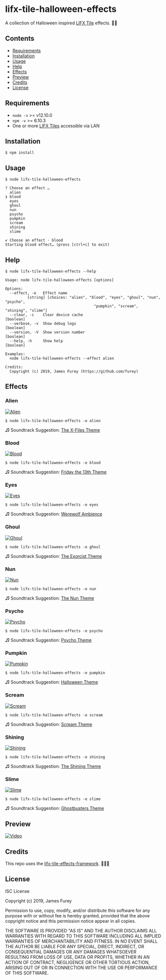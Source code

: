 # lifx-tile-halloween-effects

A collection of Halloween inspired [LIFX Tile](https://www.lifx.com/collections/creative-tiles) effects. 🎃💀

## Contents

- [Requirements](#requirements)
- [Installation](#installation)
- [Usage](#usage)
- [Help](#help)
- [Effects](#effects)
- [Preview](#preview)
- [Credits](#credits)
- [License](#license)

## Requirements

- `node -v` >= v12.10.0
- `npm -v` >= 6.10.3
- One or more [LIFX Tiles](https://www.lifx.com/collections/creative-tiles) accessible via LAN

## Installation

```console
$ npm install
```

## Usage

```console
$ node lifx-tile-halloween-effects

? Choose an effect …
  alien
❯ blood
  eyes
  ghoul
  nun
  psycho
  pumpkin
  scream
  shining
  slime

✔ Choose an effect · blood
Starting blood effect… (press [ctrl+c] to exit)
```

## Help

```console
$ node lifx-tile-halloween-effects --help

Usage: node lifx-tile-halloween-effects [options]

Options:
  --effect, -e   Effect name
          [string] [choices: "alien", "blood", "eyes", "ghoul", "nun", "psycho",
                                        "pumpkin", "scream", "shining", "slime"]
  --clear, -c    Clear device cache                                    [boolean]
  --verbose, -v  Show debug logs                                       [boolean]
  --version, -V  Show version number                                   [boolean]
  --help, -h     Show help                                             [boolean]

Examples:
  node lifx-tile-halloween-effects --effect alien

Credits:
  Copyright (c) 2019, James Furey (https://github.com/furey)
```

## Effects

### Alien

[![Alien](./assets/readme/alien.gif)](https://www.youtube.com/watch?v=_KHD1uEbiLo&t=2s)

```console
$ node lifx-tile-halloween-effects -e alien
```

♫ Soundtrack Suggestion: [The X-Files Theme](https://youtu.be/j2d6T5G2rrY)

### Blood

[![Blood](./assets/readme/blood.gif)](https://www.youtube.com/watch?v=_KHD1uEbiLo&t=25s)

```console
$ node lifx-tile-halloween-effects -e blood
```

♫ Soundtrack Suggestion: [Friday the 13th Theme](https://youtu.be/xR8oke8rzp8)

### Eyes

[![Eyes](./assets/readme/eyes.gif)](https://www.youtube.com/watch?v=_KHD1uEbiLo&t=47s)

```console
$ node lifx-tile-halloween-effects -e eyes
```

♫ Soundtrack Suggestion: [Werewolf Ambience](https://youtu.be/wWIMQZjZY-E)

### Ghoul

[![Ghoul](./assets/readme/ghoul.gif)](https://www.youtube.com/watch?v=_KHD1uEbiLo&t=68s)

```console
$ node lifx-tile-halloween-effects -e ghoul
```

♫ Soundtrack Suggestion: [The Exorcist Theme](https://youtu.be/1hbQpjYtbps)

### Nun

[![Nun](./assets/readme/nun.gif)](https://www.youtube.com/watch?v=_KHD1uEbiLo&t=91s)

```console
$ node lifx-tile-halloween-effects -e nun
```

♫ Soundtrack Suggestion: [The Nun Theme](https://youtu.be/s4AF3q51Ius)

### Psycho

[![Psycho](./assets/readme/psycho.gif)](https://www.youtube.com/watch?v=_KHD1uEbiLo&t=113s)

```console
$ node lifx-tile-halloween-effects -e psycho
```

♫ Soundtrack Suggestion: [Psycho Theme](https://youtu.be/Me-VhC9ieh0)

### Pumpkin

[![Pumpkin](./assets/readme/pumpkin.gif)](https://www.youtube.com/watch?v=_KHD1uEbiLo&t=135s)

```console
$ node lifx-tile-halloween-effects -e pumpkin
```

♫ Soundtrack Suggestion: [Halloween Theme](https://youtu.be/pT4FY3NrhGg)

### Scream

[![Scream](./assets/readme/scream.gif)](https://www.youtube.com/watch?v=_KHD1uEbiLo&t=157s)

```console
$ node lifx-tile-halloween-effects -e scream
```

♫ Soundtrack Suggestion: [Scream Theme](https://youtu.be/l4Rzp8_M_lU?t=109)

### Shining

[![Shining](./assets/readme/shining.gif)](https://www.youtube.com/watch?v=_KHD1uEbiLo&t=179s)

```console
$ node lifx-tile-halloween-effects -e shining
```

♫ Soundtrack Suggestion: [The Shining Theme](https://youtu.be/g_nsZ8yt1KA)

### Slime

[![Slime](./assets/readme/slime.gif)](https://www.youtube.com/watch?v=_KHD1uEbiLo&t=201s)

```console
$ node lifx-tile-halloween-effects -e slime
```

♫ Soundtrack Suggestion: [Ghostbusters Theme](https://youtu.be/9J9haehfQeg)

## Preview

[![Video](./assets/readme/video.png)](https://www.youtube.com/watch?v=_KHD1uEbiLo)

## Credits

This repo uses the [lifx-tile-effects-framework](https://github.com/furey/lifx-tile-effects-framework). 👨‍🔬💡

## License

ISC License

Copyright (c) 2019, James Furey

Permission to use, copy, modify, and/or distribute this software for any
purpose with or without fee is hereby granted, provided that the above
copyright notice and this permission notice appear in all copies.

THE SOFTWARE IS PROVIDED "AS IS" AND THE AUTHOR DISCLAIMS ALL WARRANTIES
WITH REGARD TO THIS SOFTWARE INCLUDING ALL IMPLIED WARRANTIES OF
MERCHANTABILITY AND FITNESS. IN NO EVENT SHALL THE AUTHOR BE LIABLE FOR
ANY SPECIAL, DIRECT, INDIRECT, OR CONSEQUENTIAL DAMAGES OR ANY DAMAGES
WHATSOEVER RESULTING FROM LOSS OF USE, DATA OR PROFITS, WHETHER IN AN
ACTION OF CONTRACT, NEGLIGENCE OR OTHER TORTIOUS ACTION, ARISING OUT OF
OR IN CONNECTION WITH THE USE OR PERFORMANCE OF THIS SOFTWARE.
